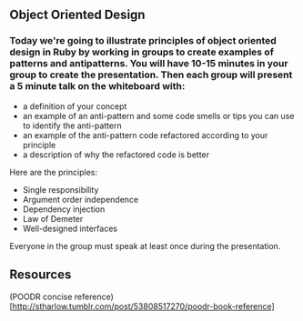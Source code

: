 ## Object Oriented Design 

### Today we're going to illustrate principles of object oriented design in Ruby by working in groups to create examples of patterns and antipatterns.  You will have 10-15 minutes in your group to create the presentation.  Then each group will present a 5 minute talk on the whiteboard with:
- a definition of your concept 
- an example of an anti-pattern and some code smells or tips you can use to identify the anti-pattern
- an example of the anti-pattern code refactored according to your principle
- a description of why the refactored code is better

Here are the principles:
- Single responsibility
- Argument order independence
- Dependency injection
- Law of Demeter
- Well-designed interfaces

Everyone in the group must speak at least once during the presentation.

## Resources

(POODR concise reference)[http://stharlow.tumblr.com/post/53808517270/poodr-book-reference]
